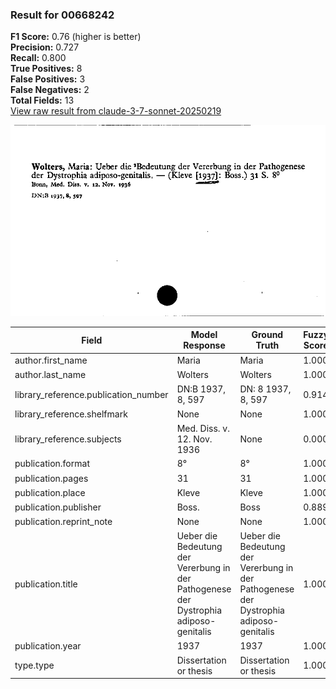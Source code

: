 ### Result for 00668242
**F1 Score:** 0.76 (higher is better)<br>**Precision:** 0.727<br>**Recall:** 0.800<br>**True Positives:** 8<br>**False Positives:** 3<br>**False Negatives:** 2<br>**Total Fields:** 13<br>[View raw result from claude-3-7-sonnet-20250219](https://github.com/RISE-UNIBAS/humanities_data_benchmark/blob/main/results/2025-09-02/T0144/request_T0144_00668242.json)

<img src="https://github.com/RISE-UNIBAS/humanities_data_benchmark/blob/main/benchmarks/zettelkatalog/images/00668242.jpg?raw=true" alt="00668242" width="600px">

| Field | Model Response | Ground Truth | Fuzzy Score | Match |
|-------|----------------|--------------|-------------|-------|
| author.first_name | Maria | Maria | 1.000 | ✅ |
| author.last_name | Wolters | Wolters | 1.000 | ✅ |
| library_reference.publication_number | DN:B 1937, 8, 597 | DN: 8 1937, 8, 597 | 0.914 | ❌ |
| library_reference.shelfmark | None | None | 1.000 | ✅ |
| library_reference.subjects | Med. Diss. v. 12. Nov. 1936 | None | 0.000 | ❌ |
| publication.format | 8° | 8° | 1.000 | ✅ |
| publication.pages | 31 | 31 | 1.000 | ✅ |
| publication.place | Kleve | Kleve | 1.000 | ✅ |
| publication.publisher | Boss. | Boss | 0.889 | ❌ |
| publication.reprint_note | None | None | 1.000 | ✅ |
| publication.title | Ueber die Bedeutung der Vererbung in der Pathogenese der Dystrophia adiposo-genitalis | Ueber die Bedeutung der Vererbung in der Pathogenese der Dystrophia adiposo-genitalis | 1.000 | ✅ |
| publication.year | 1937 | 1937 | 1.000 | ✅ |
| type.type | Dissertation or thesis | Dissertation or thesis | 1.000 | ✅ |
